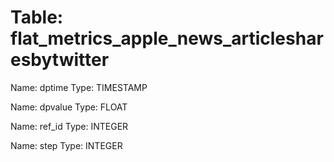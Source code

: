 Table: flat_metrics_apple_news_articlesharesbytwitter
=====================================================

Name: dptime
Type: TIMESTAMP

Name: dpvalue
Type: FLOAT

Name: ref_id
Type: INTEGER

Name: step
Type: INTEGER

